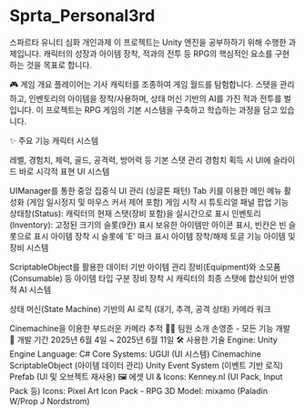 # Sprta_Personal3rd
스파르타 유니티 심화 개인과제
이 프로젝트는 Unity 엔진을 공부하하기 위해 수행한 과제입니다. 캐릭터의 성장과 아이템 장착, 적과의 전투 등 RPG의 핵심적인 요소를 구현하는 것을 목표로 합니다.

🎮 게임 개요
플레이어는 기사 캐릭터를 조종하여 게임 월드를 탐험합니다. 스탯을 관리하고, 인벤토리의 아이템을 장착/사용하며, 상태 머신 기반의 AI를 가진 적과 전투를 벌입니다. 이 프로젝트는 RPG 게임의 기본 시스템을 구축하고 학습하는 과정을 담고 있습니다.

✨ 주요 기능
캐릭터 시스템

레벨, 경험치, 체력, 골드, 공격력, 방어력 등 기본 스탯 관리
경험치 획득 시 UI에 슬라이드 바로 시각적 표현
UI 시스템

UIManager를 통한 중앙 집중식 UI 관리 (싱글톤 패턴)
Tab 키를 이용한 메인 메뉴 활성화 (게임 일시정지 및 마우스 커서 제어 포함)
게임 시작 시 튜토리얼 패널 팝업 기능
상태창(Status): 캐릭터의 현재 스탯(장비 포함)을 실시간으로 표시
인벤토리(Inventory):
고정된 크기의 슬롯(9칸) 표시
보유한 아이템만 아이콘 표시, 빈칸은 빈 슬롯으로 표시
아이템 장착 시 슬롯에 'E' 마크 표시
아이템 장착/해제 토글 기능
아이템 및 장비 시스템

ScriptableObject를 활용한 데이터 기반 아이템 관리
장비(Equipment)와 소모품(Consumable) 등 아이템 타입 구분
장비 장착 시 캐릭터의 최종 스탯에 합산되어 반영
적 AI 시스템

상태 머신(State Machine) 기반의 AI 로직 (대기, 추격, 공격 상태)
카메라 워크

Cinemachine을 이용한 부드러운 카메라 추적
🧑‍💻 팀원 소개
손영준 - 모든 기능 개발
📅 개발 기간
2025년 6월 4일 ~ 2025년 6월 11일
🛠 사용한 기술
Engine: Unity Engine
Language: C#
Core Systems:
UGUI (UI 시스템)
Cinemachine
ScriptableObject (아이템 데이터 관리)
Unity Event System (이벤트 기반 로직)
Prefab (UI 및 오브젝트 재사용)
🖼️ 에셋
UI & Icons: Kenney.nl (UI Pack, Input Pack 등)
Icons: Pixel Art Icon Pack - RPG
3D Model: mixamo (Paladin W/Prop J Nordstrom)
